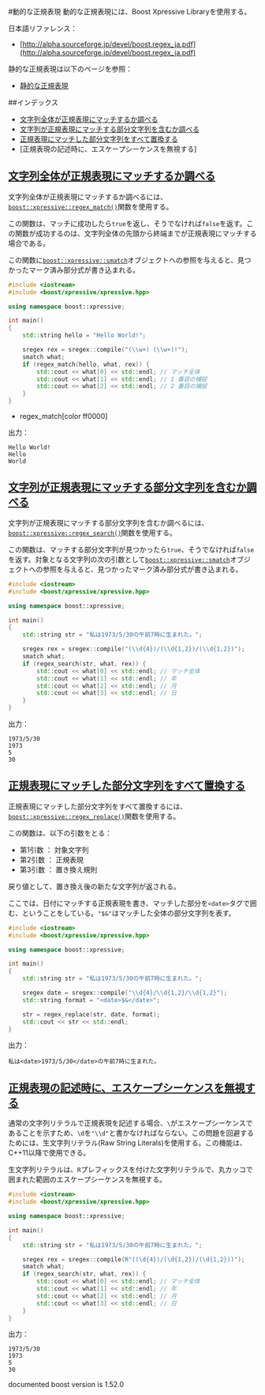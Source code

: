 #動的な正規表現
動的な正規表現には、Boost Xpressive Libraryを使用する。


日本語リファレンス：

- [http://alpha.sourceforge.jp/devel/boost.regex_ja.pdf](http://alpha.sourceforge.jp/devel/boost.regex_ja.pdf)


静的な正規表現は以下のページを参照：

- [静的な正規表現](./static_regex.md)


##インデックス

- [文字列全体が正規表現にマッチするか調べる](#regex-match)
- [文字列が正規表現にマッチする部分文字列を含むか調べる](#regex-search)
- [正規表現にマッチした部分文字列をすべて置換する](#regex-replace)
- [正規表現の記述時に、エスケープシーケンスを無視する]


## <a name="regex-match" href="regex-match">文字列全体が正規表現にマッチするか調べる</a>

文字列全体が正規表現にマッチするか調べるには、[`boost::xpressive::regex_match()`](http://www.boost.org/doc/libs/release/doc/html/boost/xpressive/regex_match.html)関数を使用する。

この関数は、マッチに成功したら`true`を返し、そうでなければ`false`を返す。この関数が成功するのは、文字列全体の先頭から終端までが正規表現にマッチする場合である。

この関数に[`boost::xpressive::smatch`](http://www.boost.org/doc/libs/release/doc/html/xpressive/user_s_guide.html#boost_xpressive.user_s_guide.quick_start.know_your_iterator_type)オブジェクトへの参照を与えると、見つかったマーク済み部分式が書き込まれる。


```cpp
#include <iostream>
#include <boost/xpressive/xpressive.hpp>

using namespace boost::xpressive;

int main()
{
    std::string hello = "Hello World!";

    sregex rex = sregex::compile("(\\w+) (\\w+)!");
    smatch what;
    if (regex_match(hello, what, rex)) {
        std::cout << what[0] << std::endl; // マッチ全体
        std::cout << what[1] << std::endl; // 1 番目の捕捉
        std::cout << what[2] << std::endl; // 2 番目の捕捉
    }
}
```
* regex_match[color ff0000]

出力：

```
Hello World!
Hello
World
```


## <a name="regex-search" href="regex-search">文字列が正規表現にマッチする部分文字列を含むか調べる</a>

文字列が正規表現にマッチする部分文字列を含むか調べるには、[`boost::xpressive::regex_search()`](http://www.boost.org/doc/libs/release/doc/html/boost/xpressive/regex_search.html)関数を使用する。

この関数は、マッチする部分文字列が見つかったら`true`、そうでなければ`false`を返す。対象となる文字列の次の引数として[`boost::xpressive::smatch`](http://www.boost.org/doc/libs/release/doc/html/xpressive/user_s_guide.html#boost_xpressive.user_s_guide.quick_start.know_your_iterator_type)オブジェクトへの参照を与えると、見つかったマーク済み部分式が書き込まれる。

```cpp
#include <iostream>
#include <boost/xpressive/xpressive.hpp>

using namespace boost::xpressive;

int main()
{
    std::string str = "私は1973/5/30の午前7時に生まれた。";

    sregex rex = sregex::compile("(\\d{4})/(\\d{1,2})/(\\d{1,2})");
    smatch what;
    if (regex_search(str, what, rex)) {
        std::cout << what[0] << std::endl; // マッチ全体
        std::cout << what[1] << std::endl; // 年
        std::cout << what[2] << std::endl; // 月
        std::cout << what[3] << std::endl; // 日
    }
}
```

出力：

```
1973/5/30
1973
5
30
```


## <a name="regex-replace" href="regex-replace">正規表現にマッチした部分文字列をすべて置換する</a>

正規表現にマッチした部分文字列をすべて置換するには、[`boost::xpressive::regex_replace()`](http://www.boost.org/doc/libs/release/doc/html/boost/xpressive/regex_replace.html)関数を使用する。


この関数は、以下の引数をとる：

- 第1引数 ： 対象文字列
- 第2引数 ： 正規表現
- 第3引数 ： 置き換え規則

戻り値として、置き換え後の新たな文字列が返される。

ここでは、日付にマッチする正規表現を書き、マッチした部分を`<date>`タグで囲む、ということをしている。`"$&"`はマッチした全体の部分文字列を表す。

```cpp
#include <iostream>
#include <boost/xpressive/xpressive.hpp>

using namespace boost::xpressive;

int main()
{
    std::string str = "私は1973/5/30の午前7時に生まれた。";

    sregex date = sregex::compile("\\d{4}/\\d{1,2}/\\d{1,2}");
    std::string format = "<date>$&</date>";

    str = regex_replace(str, date, format);
    std::cout << str << std::endl;
}
```

出力：

```
私は<date>1973/5/30</date>の午前7時に生まれた。
```


## <a name="ignore-escape-sequence" href="ignore-escape-sequence">正規表現の記述時に、エスケープシーケンスを無視する</a>

通常の文字列リテラルで正規表現を記述する場合、`\`がエスケープシーケンスであることを示すため、`\d`を`"\\d"`と書かなければならない。この問題を回避するためには、生文字列リテラル(Raw String Literals)を使用する。この機能は、C++11以降で使用できる。

生文字列リテラルは、`R`プレフィックスを付けた文字列リテラルで、丸カッコで囲まれた範囲のエスケープシーケンスを無視する。

```cpp
#include <iostream>
#include <boost/xpressive/xpressive.hpp>

using namespace boost::xpressive;

int main()
{
    std::string str = "私は1973/5/30の午前7時に生まれた。";

    sregex rex = sregex::compile(R"((\d{4})/(\d{1,2})/(\d{1,2}))");
    smatch what;
    if (regex_search(str, what, rex)) {
        std::cout << what[0] << std::endl; // マッチ全体
        std::cout << what[1] << std::endl; // 年
        std::cout << what[2] << std::endl; // 月
        std::cout << what[3] << std::endl; // 日
    }
}
```

出力：

```
1973/5/30
1973
5
30
```

documented boost version is 1.52.0
